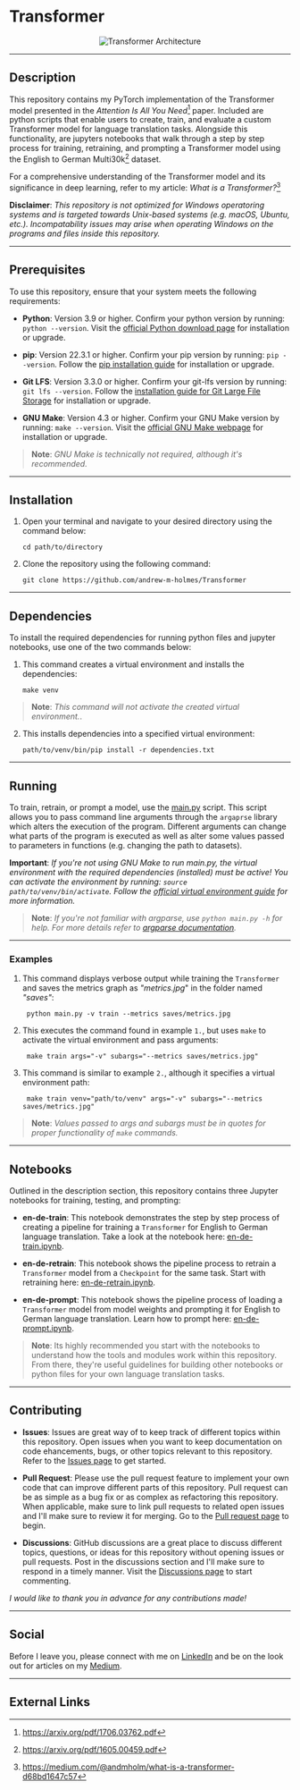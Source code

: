 # Transformer

<p align="center">
  <img src="https://github.com/andrew-m-holmes/transformer/blob/main/architecture.jpg" alt="Transformer Architecture">
</p>

---

## Description

This repository contains my PyTorch implementation of the Transformer model presented in the _Attention Is All You Need_[^1] paper. Included are python scripts that enable users to create, train, and evaluate a custom Transformer model for language translation tasks. Alongside this functionality, are jupyters notebooks that walk through a step by step process for training, retraining, and prompting a Transformer model using the English to German Multi30k[^2] dataset.

For a comprehensive understanding of the Transformer model and its significance in deep learning, refer to my article: _What is a Transformer?_[^3]

__Disclaimer__: _This repository is not optimized for Windows operatoring systems and is targeted towards Unix-based systems (e.g. macOS, Ubuntu, etc.). Incompatability issues may arise when operating Windows on the programs and files inside this repository._

---

## Prerequisites

To use this repository, ensure that your system meets the following requirements:

- **Python**: Version 3.9 or higher. Confirm your python version by running: `python --version`. Visit the [official Python download page](https://www.python.org/downloads/) for installation or upgrade.

- **pip**: Version 22.3.1 or higher. Confirm your pip version by running: `pip --version`. Follow the [pip installation guide](https://pip.pypa.io/en/stable/installation/) for installation or upgrade.

- **Git LFS**: Version 3.3.0 or higher. Confirm your git-lfs version by running: `git lfs --version`. Follow the [installation guide for Git Large File Storage](https://git-lfs.com/) for installation or upgrade.

- **GNU Make**: Version 4.3 or higher. Confirm your GNU Make version by running: `make --version`. Visit the [official GNU Make webpage](https://www.gnu.org/software/make/) for installation or upgrade.

> **Note**: _GNU Make is technically not required, although it's recommended._
  
---

## Installation

1. Open your terminal and navigate to your desired directory using the command below:
   
    ```
    cd path/to/directory
    ```

2. Clone the repository using the following command:
   
    ```
    git clone https://github.com/andrew-m-holmes/Transformer
    ```

---

## Dependencies

To install the required dependencies for running python files and jupyter notebooks, use one of the two commands below:

1. This command creates a virtual environment and installs the dependencies:
   
    ```
    make venv
    ```
    
  > **Note**: _This command will not activate the created virtual environment._.

2. This installs dependencies into a specified virtual environment:
   
    ```
    path/to/venv/bin/pip install -r dependencies.txt
    ```

---

## Running

To train, retrain, or prompt a model, use the [main.py](https://github.com/andrew-m-holmes/Transformer/blob/master/main.py) script. This script allows you to pass command line arguments through the `argaprse` library which alters the execution of the program. Different arguments can change what parts of the program is executed as well as alter some values passed to parameters in functions (e.g. changing the path to datasets).   

**Important**: _If you're not using GNU Make to run main.py, the virtual environment with the required dependencies (installed) must be active! You can activate the environment by running: `source path/to/venv/bin/activate`. Follow the [official virtual environment guide](https://docs.python.org/3/library/venv.html) for more information._

> **Note**: _If you're not familiar with argparse, use `python main.py -h` for help. For more details refer to [argparse documentation](https://docs.python.org/3/library/argparse.html)._

---

### Examples

1. This command displays verbose output while training the `Transformer` and saves the metrics graph as _"metrics.jpg_" in the folder named _"saves"_:

   ```
    python main.py -v train --metrics saves/metrics.jpg
     ```

2. This executes the command found in example `1.`, but uses `make` to activate the virtual environment and pass arguments:
   
   ```
    make train args="-v" subargs="--metrics saves/metrics.jpg"
    ```

3. This command is similar to example `2.`, although it specifies a virtual environment path:
   
   ```
    make train venv="path/to/venv" args="-v" subargs="--metrics saves/metrics.jpg"
    ```
   
> **Note**: _Values passed to args and subargs must be in quotes for proper functionality of `make` commands._

---

## Notebooks

Outlined in the description section, this repository contains three Jupyter notebooks for training, testing, and prompting:

- **en-de-train**: This notebook demonstrates the step by step process of creating a pipeline for training a `Transformer` for English to German language translation. Take a look at the notebook here: [en-de-train.ipynb](https://github.com/andrew-m-holmes/Transformer/blob/master/en-de-train.ipynb).

- **en-de-retrain**: This notebook shows the pipeline process to retrain a `Transformer` model from a `Checkpoint` for the same task. Start with retraining here: [en-de-retrain.ipynb](https://github.com/andrew-m-holmes/Transformer/blob/master/en-de-retrain.ipynb).

- **en-de-prompt**: This notebook shows the pipeline process of loading a `Transformer` model from model weights and prompting it for English to German language translation. Learn how to prompt here: [en-de-prompt.ipynb](https://github.com/andrew-m-holmes/Transformer/blob/master/en-de-prompt.ipynb).

> **Note**: Its highly recommended you start with the notebooks to understand how the tools and modules work within this repository. From there, they're useful guidelines for building other notebooks or python files for your own language translation tasks. 

---

## Contributing

- **Issues**: Issues are great way of to keep track of different topics within this repository. Open issues when you want to keep documentation on code ehancements, bugs, or other topics relevant to this repository. Refer to the [Issues page](https://github.com/andrew-m-holmes/Transformer/issues) to get started.
  
- **Pull Request**: Please use the pull request feature to implement your own code that can improve different parts of this repository. Pull request can be as simple as a bug fix or as complex as refactoring this repository. When applicable, make sure to link pull requests to related open issues and I'll make sure to review it for merging. Go to the [Pull request page](https://github.com/andrew-m-holmes/Transformer/pulls) to begin.
  
- **Discussions**: GitHub discussions are a great place to discuss different topics, questions, or ideas for this repository without opening issues or pull requests. Post in the discussions section and I'll make sure to respond in a timely manner. Visit the [Discussions page](https://github.com/andrew-m-holmes/Transformer/discussions/1) to start commenting.

_I would like to thank you in advance for any contributions made!_

---

## Social

Before I leave you, please connect with me on [LinkedIn](https://www.linkedin.com/in/andrewmicholmes/) and be on the look out for articles on my [Medium](https://medium.com/@andmholm).

--- 

## External Links
[^1]: https://arxiv.org/pdf/1706.03762.pdf  

[^2]: https://arxiv.org/pdf/1605.00459.pdf 

[^3]: https://medium.com/@andmholm/what-is-a-transformer-d68bd1647c57
